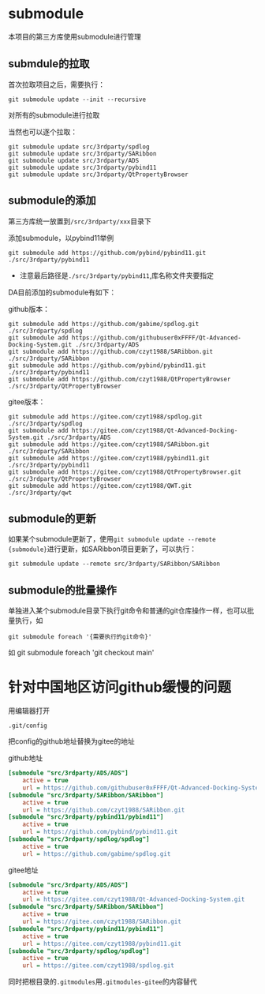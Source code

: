 # submodule

本项目的第三方库使用submodule进行管理

## submdule的拉取

首次拉取项目之后，需要执行：

```shell
git submodule update --init --recursive
```

对所有的submodule进行拉取

当然也可以逐个拉取：

```shell
git submodule update src/3rdparty/spdlog
git submodule update src/3rdparty/SARibbon
git submodule update src/3rdparty/ADS
git submodule update src/3rdparty/pybind11
git submodule update src/3rdparty/QtPropertyBrowser
```

## submodule的添加

第三方库统一放置到`/src/3rdparty/xxx`目录下

添加submodule，以pybind11举例

`git submodule add https://github.com/pybind/pybind11.git ./src/3rdparty/pybind11`

- 注意最后路径是`./src/3rdparty/pybind11`,库名称文件夹要指定

DA目前添加的submodule有如下：

github版本：

```shell
git submodule add https://github.com/gabime/spdlog.git ./src/3rdparty/spdlog
git submodule add https://github.com/githubuser0xFFFF/Qt-Advanced-Docking-System.git ./src/3rdparty/ADS
git submodule add https://github.com/czyt1988/SARibbon.git ./src/3rdparty/SARibbon
git submodule add https://github.com/pybind/pybind11.git ./src/3rdparty/pybind11
git submodule add https://github.com/czyt1988/QtPropertyBrowser ./src/3rdparty/QtPropertyBrowser
```

gitee版本：
```shell
git submodule add https://gitee.com/czyt1988/spdlog.git ./src/3rdparty/spdlog
git submodule add https://gitee.com/czyt1988/Qt-Advanced-Docking-System.git ./src/3rdparty/ADS
git submodule add https://gitee.com/czyt1988/SARibbon.git ./src/3rdparty/SARibbon
git submodule add https://gitee.com/czyt1988/pybind11.git ./src/3rdparty/pybind11
git submodule add https://gitee.com/czyt1988/QtPropertyBrowser.git ./src/3rdparty/QtPropertyBrowser
git submodule add https://gitee.com/czyt1988/QWT.git ./src/3rdparty/qwt
```
## submodule的更新

如果某个submodule更新了，使用`git submodule update --remote {submodule}`进行更新，如SARibbon项目更新了，可以执行：

```shell
git submodule update --remote src/3rdparty/SARibbon/SARibbon
```

## submodule的批量操作

单独进入某个submodule目录下执行git命令和普通的git仓库操作一样，也可以批量执行，如

`git submodule foreach '{需要执行的git命令}'`

如 git submodule foreach 'git checkout main'

# 针对中国地区访问github缓慢的问题

用编辑器打开

```
.git/config
```

把config的github地址替换为gitee的地址

github地址

```ini
[submodule "src/3rdparty/ADS/ADS"]
	active = true
	url = https://github.com/githubuser0xFFFF/Qt-Advanced-Docking-System.git
[submodule "src/3rdparty/SARibbon/SARibbon"]
	active = true
	url = https://github.com/czyt1988/SARibbon.git
[submodule "src/3rdparty/pybind11/pybind11"]
	active = true
	url = https://github.com/pybind/pybind11.git
[submodule "src/3rdparty/spdlog/spdlog"]
	active = true
	url = https://github.com/gabime/spdlog.git
```

gitee地址

```ini
[submodule "src/3rdparty/ADS/ADS"]
	active = true
	url = https://gitee.com/czyt1988/Qt-Advanced-Docking-System.git
[submodule "src/3rdparty/SARibbon/SARibbon"]
	active = true
	url = https://gitee.com/czyt1988/SARibbon.git
[submodule "src/3rdparty/pybind11/pybind11"]
	active = true
	url = https://gitee.com/czyt1988/pybind11.git
[submodule "src/3rdparty/spdlog/spdlog"]
	active = true
	url = https://gitee.com/czyt1988/spdlog.git
```

同时把根目录的`.gitmodules`用`.gitmodules-gitee`的内容替代